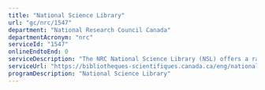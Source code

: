 ```yaml
---
title: "National Science Library"
url: "gc/nrc/1547"
department: "National Research Council Canada"
departmentAcronym: "nrc"
serviceId: "1547"
onlineEndtoEnd: 0
serviceDescription: "The NRC National Science Library (NSL) offers a range of information-related services to the public and other libraries. Services include on-site access to physical collections (by appointment), online access to digital content through NRC's publicly available repositories (NRC Publications Archive and the Digital Repository), a searchable catalogue and information discovery platform, and reference/interlibrary loan services with other libraries."
serviceUrl: "https://bibliotheques-scientifiques.canada.ca/eng/national-science-library/"
programDescription: "National Science Library"
---
```

